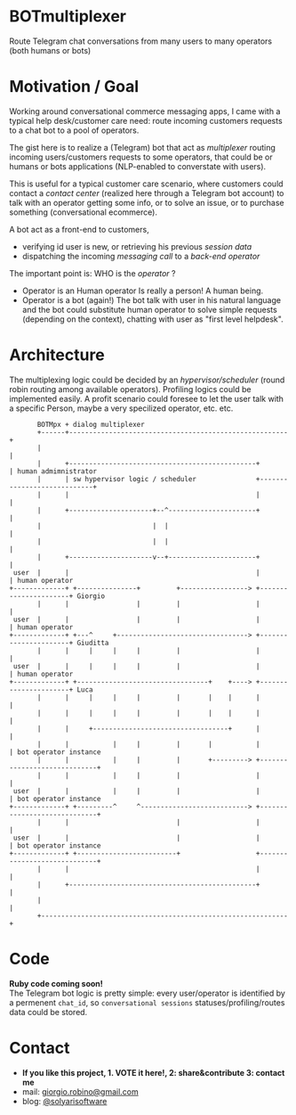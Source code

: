 # BOTmultiplexer
Route Telegram chat conversations from many users to many operators (both humans or bots) 

# Motivation / Goal
Working around conversational commerce messaging apps, I came with a typical help desk/customer care need: route incoming customers requests to a chat bot to a pool of operators.

The gist here is to realize a (Telegram) bot that act as *multiplexer* routing incoming users/customers requests to some operators, that could be or humans or bots applications (NLP-enabled to converstate with users).

This is useful for a typical customer care scenario, where customers could contact a *contact center* (realized here through a Telegram bot account) to talk with an operator getting some info, or to solve an issue, or to purchase something (conversational ecommerce).   

A bot act as a front-end to customers, 
* verifying id user is new, or retrieving his previous *session data*
* dispatching the incoming *messaging call* to a *back-end operator* 

The important point is: WHO is the *operator* ? 
* Operator is an Human operator
  Is really a person! A human being.
* Operator is a bot (again!)
  The bot talk with user in his natural language and the bot could substitute human operator to solve simple requests (depending on the context), chatting with user as "first level helpdesk".  

# Architecture
The multiplexing logic could be decided by an *hypervisor/scheduler* (round robin routing among available operators). Profiling  logics could be implemented easily. A profit scenario could foresee to let the user talk with a specific Person, maybe a very specilized operator, etc. etc.

```
       BOTMpx + dialog multiplexer
       +------+-------------------------------------------------------+
       |                                                              |
       |      +-----------------------------------------------+       | human admimnistrator
       |      | sw hypervisor logic / scheduler               +----------------------------+
       |      |                                               |       |
       |      +---------------------+--^----------------------+       |
       |                            |  |                              |
       |                            |  |                              |
       |      +---------------------v--+----------------------+       |
 user  |      |                                               |       | human operator
+-------------+ +---------------+         +-----------------> +----------------------+ Giorgio
       |      |                 |         |                   |       |
 user  |      |                 |         |                   |       | human operator
+-------------+ +---^     +---------------------------------> +----------------------+ Giuditta
       |      |     |     |     |         |                   |       |
 user  |      |     |     |     |         |                   |       | human operator
+-------------+ +---------------------------------+    +----> +----------------------+ Luca
       |      |     |     |     |         |       |    |      |       |
       |      |     |     |     |         |       |    |      |       |
       |      |     +----------------------------------+      |       |
       |      |           |     |         |       |           |       | bot operator instance
       |      |           |     |         |       +---------> +-----------------------------+
       |      |           |     |         |                   |       |
 user  |      |           |     |         |                   |       | bot operator instance
+-------------+ +---------^     ^---------------------------> +-----------------------------+
       |      |                           |                   |       |
 user  |      |                           |                   |       | bot operator instance
+-------------+ +-------------------------+                   +-----------------------------+
       |      |                                               |       |
       |      +-----------------------------------------------+       |
       |                                                              |
       +--------------------------------------------------------------+
```

# Code
**Ruby code coming soon!**<br>
The Telegram bot logic is pretty simple: every user/operator is identified by a permenent `chat_id`, so `conversational sessions` statuses/profiling/routes data could be stored. 


# Contact
* **If you like this project, 1. VOTE it here!, 2: share&contribute 3: contact me**
* mail: [giorgio.robino@gmail.com](mailto:giorgio.robino@gmail.com)
* blog: [@solyarisoftware](http://www.twitter.com/solyarisoftware)
